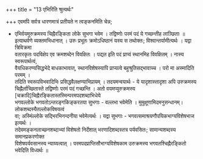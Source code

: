 +++
title = "13 एभिरिति श्रुत्यर्थः"

+++
एवमपि सर्वत्र धारणमात्रं प्रतीयते न त्वङ्कनमिति चेन्न;  
* एभिर्वयमुरुक्रमस्य चिह्नैरङ्किता लोके सुभगा भवेम । तद्विष्णोः परमं पदं ये गच्छन्तीह लाञ्छिताः ॥  
इत्याथर्वणे व्यक्तमभिधानात् । उरुः प्रभूतः क्रमोऽधिष्ठानं यस्य स तथोक्तः; विश्वान्तर्यामीत्यर्थः । यद्वा त्रिविक्रमा  
वतारकृतः पदविक्षेप एव क्रमशब्देन विवक्षितः । पद्यत इति पदं प्राप्यं स्थानमिह विवक्षितम् । नास्य स्वरूपार्थत्वं,  
वैयधिकरण्यसिद्धभेदे बाधकाभावात्, स्थानविशेषस्यापि प्राप्यत्वे बहुश्रुतिसद्भावाच्च । परो मा अस्मादिति परमम् ।  
तदिति स्वरूपविभवादिभिः प्रसिद्धवैलक्षण्याभिप्रायम् । तदयमन्वयार्थः - ये यादृशास्तादृशा अपि उरुक्रमस्य चिह्नैर्लाच्छितास्ते तद्विष्णोः परमं पदं गच्छन्ति । अतो वयमप्युरुक्रमस्य [चक्रादि]चिह्नैरङ्कितास्तस्मिन्परमपदशब्दाभिधेये  
भगवल्लोके भगवतोऽन्तरङ्गकिङ्करतया सुभगाः - वल्लभा भवेमेति । मुमुक्षूणामिदमनुसन्धानम्। लोकशब्दस्यैतल्लोकविषयत्वं  
वा; अस्मिंल्लोके सद्भिरभिनन्दनीया भवेमेत्यर्थः । यद्वा सुभगाः - भगवत्समाश्रयणौपयिकभाग्यविशेषभाज इत्यर्थः ।  
तदेवमङ्कनलाच्छनशब्दाभ्यां विशेषतो निर्देशात् भरणादिशब्दस्तत्र पर्यवसितः; सामान्यशब्दस्य समानप्रकरणोक्त  
विशेषपर्यवसानस्य न्याय्यत्वात् । परमपदप्राप्तिसौभाग्यविशेषकाम उरुक्रमस्य भगवतश्चिह्नैरङ्कितो भवेदिति विध्यर्थः ॥